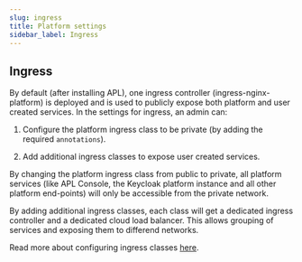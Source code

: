 ```yaml
---
slug: ingress
title: Platform settings
sidebar_label: Ingress
---
```


## Ingress

By default (after installing APL), one ingress controller (ingress-nginx-platform) is deployed and is used to publicly expose both platform and user created services. In the settings for ingress, an admin can:

1. Configure the platform ingress class to be private (by adding the required `annotations`).

2. Add additional ingress classes to expose user created services.

By changing the platform ingress class from public to private, all platform services (like APL Console, the Keycloak platform instance and all other platform end-points) will only be accessible from the private network.

By adding additional ingress classes, each class will get a dedicated ingress controller and a dedicated cloud load balancer. This allows grouping of services and exposing them to differend networks.

Read more about configuring ingress classes [here](../../how-to/ingress-classes.md).